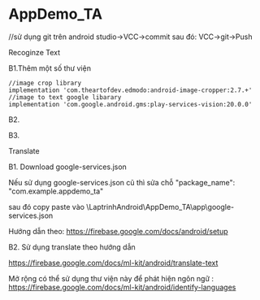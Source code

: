 # AppDemo_TA

//sử dụng git trên android studio->VCC->commit sau đó: VCC->git->Push

Recoginze Text

B1.Thêm một số thư viện
    
    //image crop library
    implementation 'com.theartofdev.edmodo:android-image-cropper:2.7.+'
    //image to text google libarary
    implementation 'com.google.android.gms:play-services-vision:20.0.0'

B2.

B3.

Translate

B1. Download google-services.json
  
  Nếu sử dụng google-services.json cũ thì sửa chỗ "package_name": "com.example.appdemo_ta"
  
  sau đó copy paste vào \LaptrinhAndroid\AppDemo_TA\app\google-services.json
  
  Hướng dẫn theo: https://firebase.google.com/docs/android/setup
  
B2. Sử dụng translate theo hướng dẫn
  
  https://firebase.google.com/docs/ml-kit/android/translate-text

Mở rộng có thể sử dụng thư viện này để phát hiện ngôn ngữ : https://firebase.google.com/docs/ml-kit/android/identify-languages
